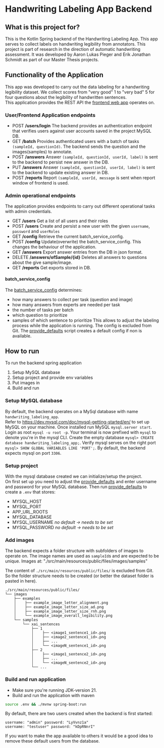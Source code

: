 # Handwriting Labeling App Backend

## What is this project for?
This is the Kotlin Spring backend of the Handwriting Labeling App.
This app serves to collect labels on handwriting legibility from annotators.
This project is part of research in the direction of automatic handwriting assessment.
It was developed by Aaron Lukas Pieger and Erik Jonathan Schmidt as part of our Master Thesis projects.

## Functionality of the Application
This app was developed to carry out the data labeling for a handwriting legibility dataset.
We collect scores from "very good" 1 to "very bad" 5 for four questions about the legibility of
handwritten sentences.  
This application provides the REST API the [frontend web app](https://github.com/LukasPieger1/handwriting-labeling-app-frontend) operates on.   

### User/Frontend Application endpoints
- POST **/users/login** The backend provides an authentication endpoint that verifies users against user accounts saved in the project MySQL DB.
- GET **/batch** Provides authenticated users with a batch of tasks `(sampleId, questionId)`. The backend sends the question and the images(samples) to annotate.
- POST **/answers** Answer `(sampleId, questionId, userId, label)` is sent to the backend to persist new answer in the DB.
- PUT **/answers** Answer `(sampleId, questionId, userId, label)` is sent to the backend to update existing answer in DB.
- POST **/reports** Report `(sampleId, userId, message` is sent when report window of frontend is used.
### Admin operational endpoints
The application provides endpoints to carry out different operational tasks with admin credentials.

- GET **/users** Get a list of all users and their roles
- POST **/users** Create and persist a new user with the given `username`, `password` and `userRoles`
- GET **/config** Retrieve the current batch_service_config.
- POST **/config** Update(overwrite) the batch_service_config. This changes the behaviour of the application.
- GET **/answers** Export answer entries from the DB in json format.
- DELETE **/answers/ofSample/{id}** Deletes all answers to questions about the give sample/image. 
- GET **/reports** Get exports stored in DB.

#### batch_service_config
The [batch_service_config](src/main/resources/batch_service_config.json) determines:
- how many answers to collect per task (question and image)
- how many answers from experts are needed per task
- the number of tasks per batch
- which question to prioritize
- samples of which sentence to prioritize
This allows to adjust the labeling process while the application is running.
The config is excluded from Git. The [provide_defaults](provide-defaults.sh) script creates
a default config if non is available.


## How to run
To run the backend spring application
1. Setup MySQL database
2. Setup project and provide env variables
3. Put images in
4. Build and run

### Setup MySQL database
By default, the backend operates on a MySql database with name `handwriting_labeling_app`.  
Refer to https://dev.mysql.com/doc/mysql-getting-started/en/ to set up MySQL on your machine.
Once installed run MySQL `mysql.server start`.
Login as root `mysql -u root -p`. Your terminal is now prefixed with `mysql` to denote you're in the mysql CLI.
Create the empty database `mysql> CREATE database handwriting_labeling_app;`.
Verify mysql serves on the right port `mysql> SHOW GLOBAL VARIABLES LIKE 'PORT';`.
By default, the backend expects mysql on port `3306`.

### Setup project
With the mysql database created we can initialize/setup the project.  
On first set up you need to adjust the [provide_defaults](provide-defaults.sh) and enter
username and password for your MySQL database.
Then run [provide_defaults](provide-defaults.sh) to create a `.env` that stores:
- MYSQL_HOST
- MYSQL_PORT
- APP_URL_ROOTS
- MYSQL_DATABASE
- MYSQL_USERNAME _no default -> needs to be set_
- MYSQL_PASSWORD _no default -> needs to be set_

### Add images
The backend expects a folder structure with subfolders of images to operate on.
The image names are used as `sampleId`s and are expected to be unique.
Images at:
"./src/main/resources/public/files/images/samples"

The content of `./src/main/resources/public/files/` is excluded from Git. So the folder structure needs to be created
(or better the dataset folder is pasted in here).

```
./src/main/resources/public/files/
└── images
    ├── examples
    │    ├── example_image_letter_alignment.png
    │    ├── example_image_letter_size_ad.png
    │    ├── example_image_letter_size_rnh.png
    │    └── example_image_overall_legibility.png
    └── samples
        └── xai_sentences
            ├── 1
            │    ├── <image1_sentence1_id>.png
            │    ├── <image2_sentence1_id>.png
            │    ├── ...
            │    └── <imageN_sentence1_id>.png
            ├── 2
            │    ├── <image1_sentence2_id>.png
            │    ├── ...
            │    └── <imageN_sentence2_id>.png
            └── ...
```

### Build and run application
- Make sure you're running JDK-version 21.
- Build and run the application with maven 
```bash
source .env && ./mvnw spring-boot:run
```

By default, there are two users created when the backend is first started:
```
username: "admin" password: "LyVvnz1a"
username: "testuser" password: "kDpRNnrI"
```
If you want to make the app available to others it would be a good idea to remove these default users from the database.